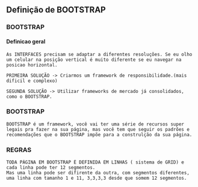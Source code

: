 ## Definição de BOOTSTRAP

### BOOTSTRAP


#### Definicao geral

    As INTERFACES precisam se adaptar a diferentes resoluções. Se eu olho um celular na posição vertical é muito diferente se eu navegar na posicao horizontal.

    PRIMEIRA SOLUÇÃO -> Criarmos um framework de responsibilidade.(mais dificil e complexo)

    SEGUNDA SOLUÇÃO -> Utilizar frameworks de mercado já consolidados, como o BOOTSTRAP.

### BOOTSTRAP

    BOOTSTRAP é um framework, você vai ter uma série de recursos super legais pra fazer na sua página, mas você tem que seguir os padrões e recomendações que o BOOTSTRAP impõe para a construlção da sua página.

### REGRAS

    TODA PÁGINA EM BOOTSTRAP É DEFINIDA EM LINHAS ( sistema de GRID) e cada linha pode ter 12 segmentos.
    Mas uma linha pode ser difirente da outra, com segmentos diferentes, uma linha com tamanho 1 e 11, 3,3,3,3 desde que somem 12 segmentos.

    